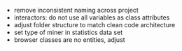 - remove inconsistent naming across project
- interactors: do not use all variables as class attributes
- adjust folder structure to match clean code architecture
- set type of miner in statistics data set
- browser classes are no entities, adjust